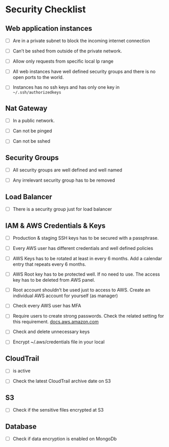 # Security Checklist

## Web application instances

- [ ] Are in a private subnet to block the incoming internet connection

- [ ] Can’t be sshed from outside of the private network.

- [ ] Allow only requests from specific local Ip range

- [ ] All web instances have well defined security groups and there is no open ports to the world.

- [ ] Instances has no ssh keys and has only one key in `~/.ssh/authorizedkeys`

## Nat Gateway

- [ ] In a public network.

- [ ] Can not be pinged

- [ ] Can not be sshed

## Security Groups

- [ ] All security groups are well defined and well named

- [ ] Any irrelevant security group has to be removed

## Load Balancer

- [ ] There is a security group just for load balancer

## IAM & AWS Credentials & Keys

- [ ] Production & staging SSH keys has to be secured with a passphrase.

- [ ] Every AWS user has different credentials and well defined policies

- [ ] AWS Keys has to be rotated at least in every 6 months. Add a calendar entry that repeats every 6 months.

- [ ] AWS Root key has to be protected well. If no need to use. The access key has to be deleted from AWS panel.

- [ ] Root account shouldn’t be used just to access to AWS. Create an individual AWS account for yourself (as manager)

- [ ] Check every AWS user has MFA

- [ ] Require users to create strong passwords. Check the related setting for this requirement. [docs.aws.amazon.com](http://docs.aws.amazon.com/IAM/latest/UserGuide/id_credentials_passwords_account-policy.html)

- [ ] Check and delete unnecessary keys

- [ ] Encrypt ~/.aws/credentials file in your local

## CloudTrail

- [ ] is active

- [ ] Check the latest CloudTrail archive date on S3

## S3

- [ ] Check if the sensitive files encrypted at S3 

## Database

- [ ] Check if data encryption is enabled on MongoDb
